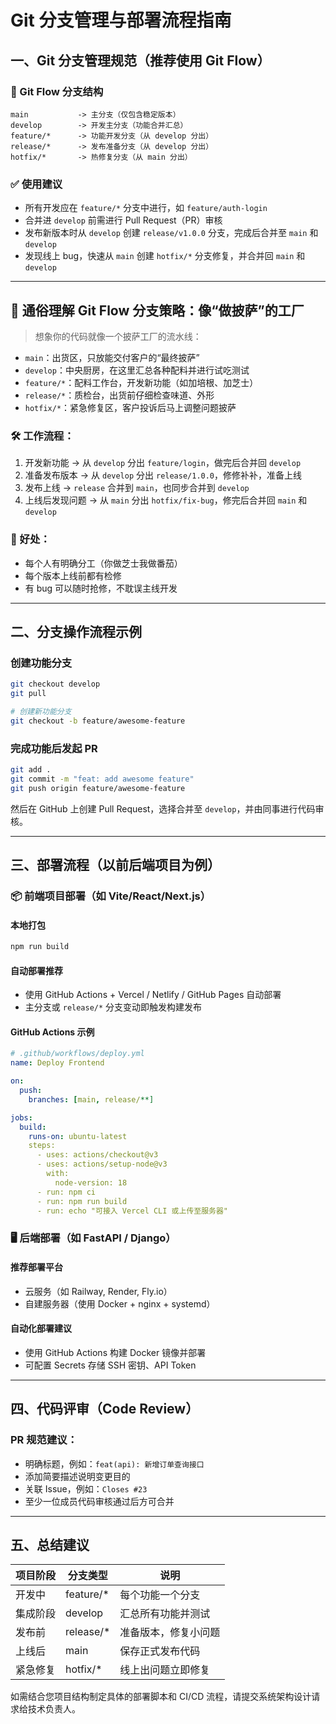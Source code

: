 # Git 分支管理与部署流程指南

## 一、Git 分支管理规范（推荐使用 Git Flow）

### 📌 Git Flow 分支结构

```
main           -> 主分支（仅包含稳定版本）
develop        -> 开发主分支（功能合并汇总）
feature/*      -> 功能开发分支（从 develop 分出）
release/*      -> 发布准备分支（从 develop 分出）
hotfix/*       -> 热修复分支（从 main 分出）
```

### ✅ 使用建议

* 所有开发应在 `feature/*` 分支中进行，如 `feature/auth-login`
* 合并进 `develop` 前需进行 Pull Request（PR）审核
* 发布新版本时从 `develop` 创建 `release/v1.0.0` 分支，完成后合并至 `main` 和 `develop`
* 发现线上 bug，快速从 `main` 创建 `hotfix/*` 分支修复，并合并回 `main` 和 `develop`

---

## 🧩 通俗理解 Git Flow 分支策略：像“做披萨”的工厂

> 想象你的代码就像一个披萨工厂的流水线：

* `main`：出货区，只放能交付客户的“最终披萨”
* `develop`：中央厨房，在这里汇总各种配料并进行试吃测试
* `feature/*`：配料工作台，开发新功能（如加培根、加芝士）
* `release/*`：质检台，出货前仔细检查味道、外形
* `hotfix/*`：紧急修复区，客户投诉后马上调整问题披萨

### 🛠️ 工作流程：

1. 开发新功能 → 从 `develop` 分出 `feature/login`，做完后合并回 `develop`
2. 准备发布版本 → 从 `develop` 分出 `release/1.0.0`，修修补补，准备上线
3. 发布上线 → `release` 合并到 `main`，也同步合并到 `develop`
4. 上线后发现问题 → 从 `main` 分出 `hotfix/fix-bug`，修完后合并回 `main` 和 `develop`

### 🎯 好处：

* 每个人有明确分工（你做芝士我做番茄）
* 每个版本上线前都有检修
* 有 bug 可以随时抢修，不耽误主线开发

---

## 二、分支操作流程示例

### 创建功能分支

```bash
git checkout develop
git pull

# 创建新功能分支
git checkout -b feature/awesome-feature
```

### 完成功能后发起 PR

```bash
git add .
git commit -m "feat: add awesome feature"
git push origin feature/awesome-feature
```

然后在 GitHub 上创建 Pull Request，选择合并至 `develop`，并由同事进行代码审核。

---

## 三、部署流程（以前后端项目为例）

### 📦 前端项目部署（如 Vite/React/Next.js）

#### 本地打包

```bash
npm run build
```

#### 自动部署推荐

* 使用 GitHub Actions + Vercel / Netlify / GitHub Pages 自动部署
* 主分支或 `release/*` 分支变动即触发构建发布

#### GitHub Actions 示例

```yaml
# .github/workflows/deploy.yml
name: Deploy Frontend

on:
  push:
    branches: [main, release/**]

jobs:
  build:
    runs-on: ubuntu-latest
    steps:
      - uses: actions/checkout@v3
      - uses: actions/setup-node@v3
        with:
          node-version: 18
      - run: npm ci
      - run: npm run build
      - run: echo "可接入 Vercel CLI 或上传至服务器"
```

### 🖥 后端部署（如 FastAPI / Django）

#### 推荐部署平台

* 云服务（如 Railway, Render, Fly.io）
* 自建服务器（使用 Docker + nginx + systemd）

#### 自动化部署建议

* 使用 GitHub Actions 构建 Docker 镜像并部署
* 可配置 Secrets 存储 SSH 密钥、API Token

---

## 四、代码评审（Code Review）

### PR 规范建议：

* 明确标题，例如：`feat(api): 新增订单查询接口`
* 添加简要描述说明变更目的
* 关联 Issue，例如：`Closes #23`
* 至少一位成员代码审核通过后方可合并

---

## 五、总结建议

| 项目阶段 | 分支类型       | 说明         |
| ---- | ---------- | ---------- |
| 开发中  | feature/\* | 每个功能一个分支   |
| 集成阶段 | develop    | 汇总所有功能并测试  |
| 发布前  | release/\* | 准备版本，修复小问题 |
| 上线后  | main       | 保存正式发布代码   |
| 紧急修复 | hotfix/\*  | 线上出问题立即修复  |

如需结合您项目结构制定具体的部署脚本和 CI/CD 流程，请提交系统架构设计请求给技术负责人。
